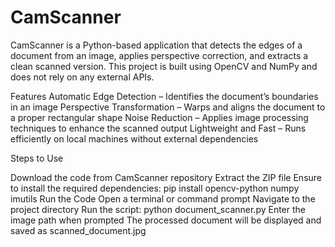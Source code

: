 # CamScanner
CamScanner is a Python-based application that detects the edges of a document from an image, applies perspective correction, and extracts a clean scanned version. This project is built using OpenCV and NumPy and does not rely on any external APIs.

Features
Automatic Edge Detection – Identifies the document’s boundaries in an image
Perspective Transformation – Warps and aligns the document to a proper rectangular shape
Noise Reduction – Applies image processing techniques to enhance the scanned output
Lightweight and Fast – Runs efficiently on local machines without external dependencies

Steps to Use

Download the code from CamScanner repository 
Extract the ZIP file
Ensure to install the required dependencies:
pip install opencv-python numpy imutils
Run the Code
Open a terminal or command prompt
Navigate to the project directory
Run the script:
python document_scanner.py
Enter the image path when prompted
The processed document will be displayed and saved as scanned_document.jpg
